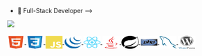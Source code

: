 

- 🔭 Full-Stack Developer 
-->
 <div>
  <a href="https://www.linkedin.com/in/sergio-campos-dos-santos-junior-471301132/">
  <img height="180em" src="https://github-readme-stats.vercel.app/api?username=sergiotcnolivre&show_icons=true&theme=dracula&include_all_commits=true&count_private=true"/>
  
</div>
<div style="display: inline_block"><br>
  <img align="center" alt="Sergio-HTML" height="30" width="40" src="https://raw.githubusercontent.com/devicons/devicon/master/icons/html5/html5-original.svg">
  <img align="center" alt="Sergio-CSS" height="30" width="40" src="https://raw.githubusercontent.com/devicons/devicon/master/icons/css3/css3-original.svg">
 <img align="center" alt="Sergio-Js" height="30" width="40" src="https://raw.githubusercontent.com/devicons/devicon/master/icons/javascript/javascript-plain.svg">
  <img align="center" alt="Sergio-jQuery" height="30" width="40" src="https://raw.githubusercontent.com/devicons/devicon/master/icons/jquery/jquery-plain.svg">
  <img align="center" alt="Sergio-React" height="30" width="40" src="https://raw.githubusercontent.com/devicons/devicon/master/icons/react/react-original.svg">
  <img align="center" alt="Sergio-Java" height="30" width="40" src="https://raw.githubusercontent.com/devicons/devicon/master/icons/java/java-plain.svg">
  <img align="center" alt="Sergio-Java" height="30" width="40" src="https://raw.githubusercontent.com/devicons/devicon/master/icons/spring/spring-plain.svg">
  <img align="center" alt="Sergio-PHP" height="30" width="40" src="https://raw.githubusercontent.com/devicons/devicon/master/icons/php/php-original.svg">
 <img align="center" alt="Sergio-MYSQL" height="30" width="40" src="https://raw.githubusercontent.com/devicons/devicon/master/icons/mysql/mysql-plain.svg">
  <img align="center" alt="Sergio-Wordpress" height="30" width="40" src="https://raw.githubusercontent.com/devicons/devicon/master/icons/wordpress/wordpress-original.svg">
</div>
